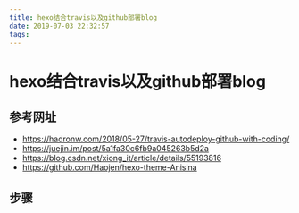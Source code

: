 ```yaml
---
title: hexo结合travis以及github部署blog
date: 2019-07-03 22:32:57
tags:
---
```


# hexo结合travis以及github部署blog

## 参考网址

- https://hadronw.com/2018/05-27/travis-autodeploy-github-with-coding/
- https://juejin.im/post/5a1fa30c6fb9a045263b5d2a
- https://blog.csdn.net/xiong_it/article/details/55193816
- https://github.com/Haojen/hexo-theme-Anisina


## 步骤

